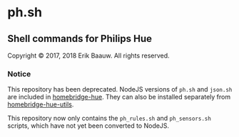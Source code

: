 # ph.sh

## Shell commands for Philips Hue
Copyright © 2017, 2018 Erik Baauw. All rights reserved.

### Notice
This repository has been deprecated.  NodeJS versions of `ph.sh` and `json.sh` are included in [homebridge-hue](https://github.com/ebaauw/homebridge-hue).  They can also be installed separately from [homebridge-hue-utils](https://github.com/ebaauw/homebridge-hue-utils).

This repository now only contains the `ph_rules.sh` and `ph_sensors.sh` scripts, which have not yet been converted to NodeJS.
